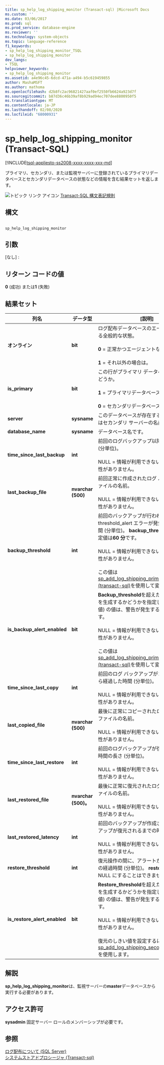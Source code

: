 ```yaml
---
title: sp_help_log_shipping_monitor (Transact-sql) |Microsoft Docs
ms.custom: ''
ms.date: 03/06/2017
ms.prod: sql
ms.prod_service: database-engine
ms.reviewer: ''
ms.technology: system-objects
ms.topic: language-reference
f1_keywords:
- sp_help_log_shipping_monitor_TSQL
- sp_help_log_shipping_monitor
dev_langs:
- TSQL
helpviewer_keywords:
- sp_help_log_shipping_monitor
ms.assetid: a4e96c45-6dcd-471a-a494-b5c619459855
author: MashaMSFT
ms.author: mathoma
ms.openlocfilehash: d2b8fc2ac96821427aaf0ef2550fb6624a923d7f
ms.sourcegitcommit: b87d36c46b39af8b929ad94ec707dee8800950f5
ms.translationtype: MT
ms.contentlocale: ja-JP
ms.lasthandoff: 02/08/2020
ms.locfileid: "68000931"
---
```

# <a name="sp_help_log_shipping_monitor-transact-sql"></a>sp_help_log_shipping_monitor (Transact-SQL)
[!INCLUDE[tsql-appliesto-ss2008-xxxx-xxxx-xxx-md](../../includes/tsql-appliesto-ss2008-xxxx-xxxx-xxx-md.md)]

  プライマリ、セカンダリ、または監視サーバーに登録されているプライマリデータベースとセカンダリデータベースの状態などの情報を含む結果セットを返します。  
  
 ![トピック リンク アイコン](../../database-engine/configure-windows/media/topic-link.gif "トピック リンク アイコン") [Transact-SQL 構文表記規則](../../t-sql/language-elements/transact-sql-syntax-conventions-transact-sql.md)  
  
## <a name="syntax"></a>構文  
  
```  
  
sp_help_log_shipping_monitor  
```  
  
## <a name="arguments"></a>引数  
 [なし] :  
  
## <a name="return-code-values"></a>リターン コードの値  
 **0** (成功) または**1** (失敗)  
  
## <a name="result-sets"></a>結果セット  
  
|列名|データ型|[説明]|  
|-----------------|---------------|-----------------|  
|**オンライン**|**bit**|ログ配布データベースのエージェントに関する全般的な状態。<br /><br /> **0** = 正常かつエージェントなしのエラー。<br /><br /> **1** = それ以外の場合は。|  
|**is_primary**|**bit**|この行がプライマリ データベースのものかどうか。<br /><br /> **1** = プライマリデータベースの行です。<br /><br /> **0** = セカンダリデータベースの行です。|  
|**server**|**sysname**|このデータベースが存在するプライマリまたはセカンダリ サーバーの名前。|  
|**database_name**|**sysname**|データベース名です。|  
|**time_since_last_backup**|**int**|前回のログバックアップ以降の時間の長さ (分単位)。<br /><br /> NULL = 情報が利用できないか、または関連性がありません。|  
|**last_backup_file**|**nvarchar (500)**|前回正常に作成されたログ バックアップ ファイルの名前。<br /><br /> NULL = 情報が利用できないか、または関連性がありません。|  
|**backup_threshold**|**int**|前回のバックアップが行われてから、threshold_alert エラーが発生するまでの期間 (分単位)。 **backup_threshold**は**int**,、既定値は**60 分**です。<br /><br /> NULL = 情報が利用できないか、または関連性がありません。<br /><br /> この値は[sp_add_log_shipping_primary_database &#40;transact-sql&#41;](../../relational-databases/system-stored-procedures/sp-add-log-shipping-primary-database-transact-sql.md)を使用して変更できます。|  
|**is_backup_alert_enabled**|**bit**|**Backup_threshold**を超えたときにアラートを生成するかどうかを指定します。 **1 (既定**値) の値は、警告が発生することを意味します。<br /><br /> NULL = 情報が利用できないか、または関連性がありません。<br /><br /> この値は[sp_add_log_shipping_primary_database &#40;transact-sql&#41;](../../relational-databases/system-stored-procedures/sp-add-log-shipping-primary-database-transact-sql.md)を使用して変更できます。|  
|**time_since_last_copy**|**int**|前回のログ バックアップがコピーされてから経過した時間 (分単位)。<br /><br /> NULL = 情報が利用できないか、または関連性がありません。|  
|**last_copied_file**|**nvarchar (500)**|最後に正常にコピーされたログバックアップファイルの名前。<br /><br /> NULL = 情報が利用できないか、または関連性がありません。|  
|**time_since_last_restore**|**int**|前回のログバックアップが復元されてからの時間の長さ (分単位)。<br /><br /> NULL = 情報が利用できないか、または関連性がありません。|  
|**last_restored_file**|**nvarchar (500)。**|最後に正常に復元されたログバックアップファイルの名前。<br /><br /> NULL = 情報が利用できないか、または関連性がありません。|  
|**last_restored_latency**|**int**|前回のバックアップが作成されてからバックアップが復元されるまでの時間 (分単位)。<br /><br /> NULL = 情報が利用できないか、または関連性がありません。|  
|**restore_threshold**|**int**|復元操作の間に、アラートが生成されるまでの経過時間 (分単位)。 **restore_threshold**を NULL にすることはできません。|  
|**is_restore_alert_enabled**|**bit**|**Restore_threshold**を超えたときにアラートを生成するかどうかを指定します。 **1 (既定**値) の値は、警告が発生することを意味します。<br /><br /> NULL = 情報が利用できないか、または関連性がありません。<br /><br /> 復元のしきい値を設定するには、 [sp_add_log_shipping_secondary_database](../../relational-databases/system-stored-procedures/sp-add-log-shipping-secondary-database-transact-sql.md)を使用します。|  
  
## <a name="remarks"></a>解説  
 **sp_help_log_shipping_monitor**は、監視サーバーの**master**データベースから実行する必要があります。  
  
## <a name="permissions"></a>アクセス許可  
 
  **sysadmin** 固定サーバー ロールのメンバーシップが必要です。  
  
## <a name="see-also"></a>参照  
 [ログ配布について &#40;SQL Server&#41;](../../database-engine/log-shipping/about-log-shipping-sql-server.md)   
 [システムストアドプロシージャ &#40;Transact-sql&#41;](../../relational-databases/system-stored-procedures/system-stored-procedures-transact-sql.md)  
  
  
